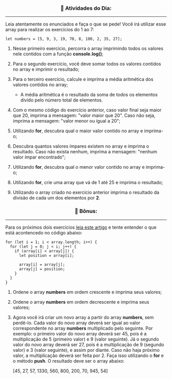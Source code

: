 <h3 align = "center">📒 Atividades do Dia: </h3>

---

Leia atentamente os enunciados e faça o que se pede! Você irá utilizar esse array para realizar os exercícios do 1 ao 7:

    let numbers = [5, 9, 3, 19, 70, 8, 100, 2, 35, 27];

    
1. Nesse primeiro exercício, percorra o array imprimindo todos os valores nele contidos com a função **console.log()**;

2. Para o segundo exercício, você deve somar todos os valores contidos no array e imprimir o resultado;

3. Para o terceiro exercício, calcule e imprima a média aritmética dos valores contidos no array;
    * A média aritmética é o resultado da soma de todos os elementos divido pelo número total de elementos.

4. Com o mesmo código do exercício anterior, caso valor final seja maior que 20, imprima a mensagem: "valor maior que 20". Caso não seja, imprima a mensagem: "valor menor ou igual a 20";

5. Utilizando **for**, descubra qual o maior valor contido no array e imprima-o;

6. Descubra quantos valores ímpares existem no array e imprima o resultado. Caso não exista nenhum, imprima a mensagem: "nenhum valor ímpar encontrado";

7. Utilizando **for**, descubra qual o menor valor contido no array e imprima-o;

8. Utilizando **for**, crie uma array que vá de 1 até 25 e imprima o resultado;

9. Utilizando o array criado no exercício anterior imprima o resultado da divisão de cada um dos elementos por **2**.

<h3 align = "center">📒 Bônus: </h3>

---

Para os próximos dois exercícios [leia este artigo](http://devfuria.com.br/logica-de-programacao/introducao-ao-algoritmo-de-ordenacao-bubble-sort/) e tente entender o que está acontencedo no código abaixo:

    for (let i = 1; i < array.length; i++) {
      for (let j = 0; j < i; j++) {
        if (array[i] < array[j]) {
          let position = array[i];

          array[i] = array[j];
          array[j] = position;
        }
      }
    }

1. Ordene o array **numbers** em ordem crescente e imprima seus valores;

2. Ordene o array **numbers** em ordem decrescente e imprima seus valores;

3.  Agora você irá criar um novo array a partir do array **numbers**, sem perdê-lo. Cada valor do novo array deverá ser igual ao valor correspondente no array **numbers** multiplicado pelo seguinte. Por exemplo: o primeiro valor do novo array deverá ser 45, pois é a multiplicação de 5 (primeiro valor) e 9 (valor seguinte). Já o segundo valor do novo array deverá ser 27, pois é a multiplicação de 9 (segundo valor) e 3 (valor seguinte), e assim por diante. Caso não haja próximo valor, a multiplicação deverá ser feita por 2. Faça isso utilizando o **for** e o método **push**. O resultado deve ser o array abaixo:



     [45, 27, 57, 1330, 560, 800, 200, 70, 945, 54]